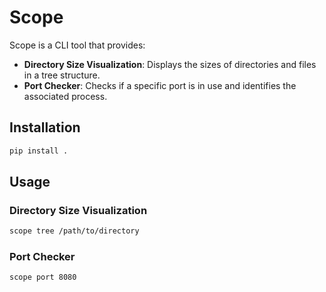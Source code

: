 # Scope

Scope is a CLI tool that provides:
- **Directory Size Visualization**: Displays the sizes of directories and files in a tree structure.
- **Port Checker**: Checks if a specific port is in use and identifies the associated process.

## Installation

```bash
pip install .
```

## Usage

### Directory Size Visualization
```bash
scope tree /path/to/directory
```

### Port Checker
```bash
scope port 8080
```
